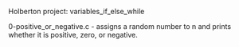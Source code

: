 Holberton project: variables_if_else_while

0-positive_or_negative.c - assigns a random number to n and prints
whether it is positive, zero, or negative.
